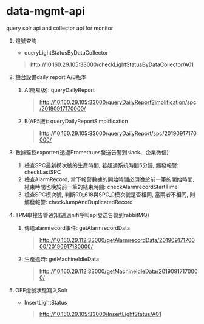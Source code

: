 # data-mgmt-api

query solr api and collector api for monitor  

1. 燈號查詢
    -  queryLightStatusByDataCollector
    > http://10.160.29.105:33000/checkLightStatusByDataCollector/A01
        
2.  機台設備daily report A/B版本
    1.  A(簡易版): queryDailyReport
        > http://10.160.29.105:33000/queryDailyReportSimplification/spc/20190917170000/
    2.  B(AP5版): queryDailyReportSimplification
        > http://10.160.29.105:33000/queryDailyReport/spc/20190917170000/
        
3. 數據監控exporter(透過Promethues發送告警到slack、企業微信)
    1.  檢查SPC最新模次號的生產時間, 若超過系統時間5分鐘, 觸發報警: checkLastSPC
    2.  檢查AlarmRecord, 當下報警數據的開始時間必須晚於前一筆的開始時間, 結束時間也晚於前一筆的結束時間: checkAlarmrecordStartTime
    3.  檢查SPC模次號, 判斷RD_618與SPC_0模次號是否相同, 當兩者不相同, 則觸發報警: checkJumpAndDuplicatedRecord

4. TPM串接告警通知(透過nifi呼叫api發送告警到rabbitMQ)
    1.  傳送alarmrecord事件: getAlarmrecordData
        > http://10.160.29.112:33000/getAlarmrecordData/20190917170000/20190917180000/
    2.  生產逾時: getMachineIdleData
        > http://10.160.29.112:33000/getMachineIdleData/20190917170000/
5. OEE燈號狀態寫入Solr
    - InsertLightStatus
        > http://10.160.29.105:33000/InsertLightStatus/A01

